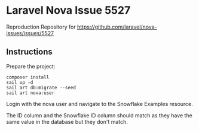 # Laravel Nova Issue 5527

Reproduction Repository for https://github.com/laravel/nova-issues/issues/5527

## Instructions

Prepare the project:

    composer install
    sail up -d
    sail art db:migrate --seed
    sail art nova:user

Login with the nova user and navigate to the Snowflake Examples resource.

The ID column and the Snowflake ID column should match as they have the same value in the database but they don't match.
